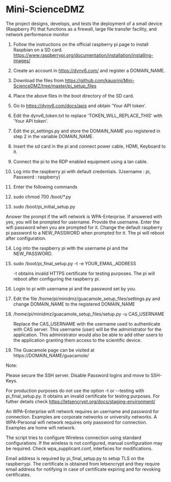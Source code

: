 # Mini-ScienceDMZ
The project designs, develops, and tests the deployment of a small device (Raspberry Pi) that functions as a firewall, large file transfer facility, and network performance monitor

1. Follow the instructions on the official raspberry pi page to install Raspbian on a SD card. 
   https://www.raspberrypi.org/documentation/installation/installing-images/

2. Create an account in https://dynv6.com/ and register a DOMAIN_NAME.

3. Download the files from https://github.com/kausrini/Mini-ScienceDMZ/tree/master/pi_setup_files

4. Place the above files in the boot directory of the SD card.

5. Go to https://dynv6.com/docs/apis and obtain 'Your API token'. 

6. Edit the dynv6_token.txt to replace 'TOKEN_WILL_REPLACE_THIS' with 'Your API token'. 

7. Edit the pi_settings.py and store the DOMAIN_NAME you registered in step 2 in the variable DOMAIN_NAME.

8. Insert the sd card in the pi and connect power cable, HDMI, Keyboard to it.

9. Connect the pi to the RDP enabled equipment using a lan cable.

10. Log into the raspberry pi with default credentials. (Username : pi, Password : raspberry)

11. Enter the following commands

12. sudo chmod 700 /boot/*.py

13. sudo /boot/pi_initial_setup.py
   
   
   Answer the prompt if the wifi network is WPA-Enterprise.
   If answered with yes, you will be prompted for username. Provide the username.
   Enter the wifi password when you are prompted for it.
   Change the default raspberry pi password to a NEW_PASSWORD when prompted for it.
   The pi will reboot after configuration.

14. Log into the raspberry pi with the username pi and the NEW_PASSWORD.

15. sudo /boot/pi_final_setup.py -t -e YOUR_EMAIL_ADDRESS
    
	-t obtains invalid HTTPS certificate for testing purposes.
    The pi will reboot after configuring the raspberry pi.

16. Login to pi with username pi and the password set by you.

17. Edit the file /home/pi/minidmz/guacamole_setup_files/settings.py and change DOMAIN_NAME to the registered DOMAIN_NAME

18. /home/pi/minidmz/guacamole_setup_files/setup.py -u CAS_USERNAME
    
    Replace the CAS_USERNAME with the username used to authenticate with CAS server. This username (user) will be the administrator for the application.
    This administrator would also be able to add other users to the application granting them access to the scientific device.

19. The Guacamole page can be visited at https://DOMAIN_NAME/guacamole/

Note:

Please secure the SSH server. Disable Password logins and move to SSH-Keys.

For production purposes do not use the option -t or --testing with pi_final_setup.py. It obtains an invalid certificate for testing purposes. For futher
details check https://letsencrypt.org/docs/staging-environment/

An WPA-Enterprise wifi network requires an username and password for connection. Examples are corporate networks or university networks.
A WPA-Personal wifi network requires only password for connection. Examples are home wifi network.

The script tries to configure Wireless connection using standard configurations. If the wireless is not configured, manual configuration may be 
required. Check wpa_supplicant.conf, interfaces for modifications.

Email address is required by pi_final_setup.py to setup TLS on the raspberrypi. The certificate is obtained from letsencrypt and they require email address
for notifying in case of certificate expiring and for revoking certificates.




